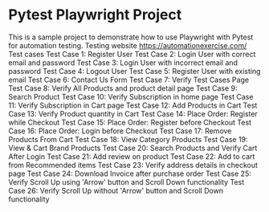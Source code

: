 # Pytest Playwright Project
This is a sample project to demonstrate how to use Playwright with Pytest for automation testing.
Testing website https://automationexercise.com/
Test cases
Test Case 1: Register User
Test Case 2: Login User with correct email and password
Test Case 3: Login User with incorrect email and password
Test Case 4: Logout User
Test Case 5: Register User with existing email
Test Case 6: Contact Us Form
Test Case 7: Verify Test Cases Page
Test Case 8: Verify All Products and product detail page
Test Case 9: Search Product
Test Case 10: Verify Subscription in home page
Test Case 11: Verify Subscription in Cart page
Test Case 12: Add Products in Cart
Test Case 13: Verify Product quantity in Cart
Test Case 14: Place Order: Register while Checkout
Test Case 15: Place Order: Register before Checkout
Test Case 16: Place Order: Login before Checkout
Test Case 17: Remove Products From Cart
Test Case 18: View Category Products
Test Case 19: View & Cart Brand Products
Test Case 20: Search Products and Verify Cart After Login
Test Case 21: Add review on product
Test Case 22: Add to cart from Recommended items
Test Case 23: Verify address details in checkout page
Test Case 24: Download Invoice after purchase order
Test Case 25: Verify Scroll Up using 'Arrow' button and Scroll Down functionality
Test Case 26: Verify Scroll Up without 'Arrow' button and Scroll Down functionality